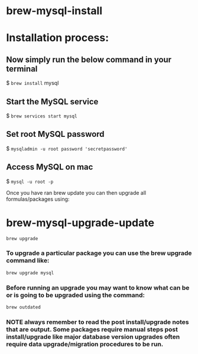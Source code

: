 # brew-mysql-install

# Installation process:
## Now simply run the below command in your terminal

$ `brew install` mysql
## Start the MySQL service

$ `brew services start mysql`
## Set root MySQL password

$ `mysqladmin -u root password 'secretpassword'`
## Access MySQL on mac

$ `mysql -u root -p`

Once you have ran brew update you can then upgrade all formulas/packages using:

# brew-mysql-upgrade-update

`brew upgrade`
### To upgrade a particular package you can use the brew upgrade command like:

`brew upgrade mysql`
### Before running an upgrade you may want to know what can be or is going to be upgraded using the command:

`brew outdated`
### NOTE always remember to read the post install/upgrade notes that are output. Some packages require manual steps post install/upgrade like major database version upgrades often require data upgrade/migration procedures to be run.
